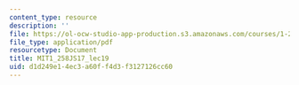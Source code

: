 ```yaml
---
content_type: resource
description: ''
file: https://ol-ocw-studio-app-production.s3.amazonaws.com/courses/1-258j-public-transportation-systems-spring-2017/d1d249e14ec3a60ff4d3f3127126cc60_MIT1_258JS17_lec19.pdf
file_type: application/pdf
resourcetype: Document
title: MIT1_258JS17_lec19
uid: d1d249e1-4ec3-a60f-f4d3-f3127126cc60
---
```

